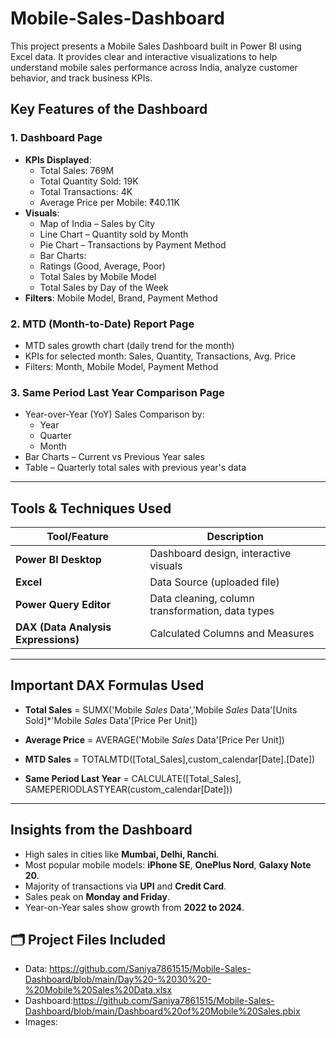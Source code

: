 # Mobile-Sales-Dashboard
This project presents a Mobile Sales Dashboard built in Power BI using Excel data. It provides clear and interactive visualizations to help understand mobile sales performance across India, analyze customer behavior, and track business KPIs.
##  Key Features of the Dashboard

### 1. **Dashboard Page**
- **KPIs Displayed**:
  - Total Sales: 769M
  - Total Quantity Sold: 19K
  - Total Transactions: 4K
  - Average Price per Mobile: ₹40.11K
- **Visuals**:
  - Map of India – Sales by City
  - Line Chart – Quantity sold by Month
  - Pie Chart – Transactions by Payment Method
  - Bar Charts:
   - Ratings (Good, Average, Poor)
   - Total Sales by Mobile Model
    - Total Sales by Day of the Week
- **Filters**: Mobile Model, Brand, Payment Method

### 2. **MTD (Month-to-Date) Report Page**
- MTD sales growth chart (daily trend for the month)
- KPIs for selected month: Sales, Quantity, Transactions, Avg. Price
- Filters: Month, Mobile Model, Payment Method

### 3. **Same Period Last Year Comparison Page**
- Year-over-Year (YoY) Sales Comparison by:
  - Year
  - Quarter
  - Month
- Bar Charts – Current vs Previous Year sales
- Table – Quarterly total sales with previous year's data
---

## Tools & Techniques Used

| Tool/Feature            | Description |
|-------------------------|-------------|
| **Power BI Desktop**    | Dashboard design, interactive visuals |
| **Excel**               | Data Source (uploaded file) |
| **Power Query Editor**  | Data cleaning, column transformation, data types |
| **DAX (Data Analysis Expressions)** | Calculated Columns and Measures |
---

## Important DAX Formulas Used

- **Total Sales** =  SUMX('Mobile _Sales_ Data','Mobile _Sales_ Data'[Units Sold]*'Mobile _Sales_ Data'[Price Per Unit])

- **Average Price** =  AVERAGE('Mobile _Sales_ Data'[Price Per Unit])

- **MTD Sales** = TOTALMTD([Total_Sales],custom_calendar[Date].[Date])

- **Same Period Last Year** = CALCULATE([Total_Sales],
 SAMEPERIODLASTYEAR(custom_calendar[Date]))
---
## Insights from the Dashboard

- High sales in cities like **Mumbai, Delhi, Ranchi**.
- Most popular mobile models: **iPhone SE**, **OnePlus Nord**, **Galaxy Note 20**.
- Majority of transactions via **UPI** and **Credit Card**.
- Sales peak on **Monday and Friday**.
- Year-on-Year sales show growth from **2022 to 2024**.

## 🗂 Project Files Included
- Data: https://github.com/Saniya7861515/Mobile-Sales-Dashboard/blob/main/Day%20-%2030%20-%20Mobile%20Sales%20Data.xlsx
- Dashboard:https://github.com/Saniya7861515/Mobile-Sales-Dashboard/blob/main/Dashboard%20of%20Mobile%20Sales.pbix
- Images:


